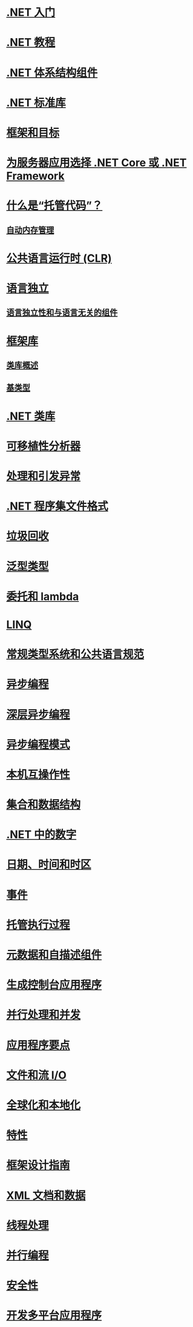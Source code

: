 # [.NET 入门](get-started.md)
# [.NET 教程](tour.md)
# [.NET 体系结构组件](components.md)
# [.NET 标准库](library.md)
# [框架和目标](frameworks.md)
# [为服务器应用选择 .NET Core 或 .NET Framework](choosing-core-framework-server.md)
# [什么是“托管代码”？](managed-code.md)
## [自动内存管理](automatic-memory-management.md) 
# [公共语言运行时 (CLR)](clr.md)
# [语言独立](language-independence.md)
## [语言独立性和与语言无关的组件](language-independence-and-language-independent-components.md)
# [框架库](framework-libraries.md)
## [类库概述](class-library-overview.md)  
## [基类型](base-types/)  
# [.NET 类库](class-libraries.md)
# [可移植性分析器](portability-analyzer.md)
# [处理和引发异常](exceptions/)
# [.NET 程序集文件格式](assembly-format.md)
# [垃圾回收](garbage-collection/)
# [泛型类型](generics.md)
# [委托和 lambda](delegates-lambdas.md)
# [LINQ](using-linq.md)
# [常规类型系统和公共语言规范](common-type-system.md)
# [异步编程](async.md)
# [深层异步编程](async-in-depth.md)
# [异步编程模式](asynchronous-programming-patterns/)
# [本机互操作性](native-interop.md)
# [集合和数据结构](collections/)
# [.NET 中的数字](numerics.md)
# [日期、时间和时区](datetime/)
# [事件](events/)
# [托管执行过程](managed-execution-process.md)
# [元数据和自描述组件](metadata-and-self-describing-components.md)
# [生成控制台应用程序](building-console-apps.md)
# [并行处理和并发](parallel-processing-and-concurrency.md)
# [应用程序要点](application-essentials.md)
# [文件和流 I/O](io/index.md)
# [全球化和本地化](globalization-localization/)
# [特性](attributes/)
# [框架设计指南](design-guidelines/)
# [XML 文档和数据](data/xml/)
# [线程处理](threading/)
# [并行编程](parallel-programming/)
# [安全性](security/)
# [开发多平台应用程序](cross-platform/)
